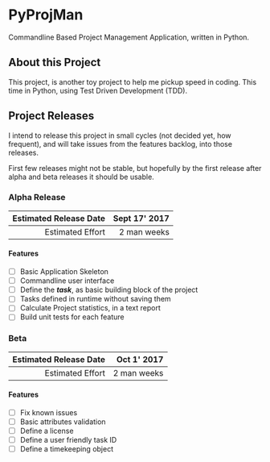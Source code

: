 # PyProjMan
Commandline Based Project Management Application, written in Python. 


## About this Project
This project, is another toy project to help me pickup speed in coding. This time in Python, using Test Driven Development (TDD).

## Project Releases
I intend to release this project in small cycles (not decided yet, how frequent), and will take issues from the features backlog, into those releases.

First few releases might not be stable, but hopefully by the first release after alpha and beta releases it should be usable.

### Alpha Release 
Estimated Release Date | Sept 17' 2017
----------------------:|--------------:
Estimated Effort       | 2 man weeks

#### Features

*[ ] Basic Application Skeleton 
*[ ] Commandline user interface 
*[ ] Define the **_task_**, as basic building block of the project
*[ ] Tasks defined in runtime without saving them 
*[ ] Calculate Project statistics, in a text report 
*[ ] Build unit tests for each feature
 
### Beta
Estimated Release Date | Oct 1' 2017
----------------------:|--------------:
Estimated Effort       | 2 man weeks

#### Features

*[ ] Fix known issues
*[ ] Basic attributes validation
*[ ] Define a license
*[ ] Define a user friendly task ID 
*[ ] Define a timekeeping object
